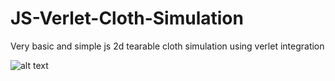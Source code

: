 # JS-Verlet-Cloth-Simulation
Very basic and simple js 2d tearable cloth simulation using verlet integration

![alt text](https://github.com/Nayfun-bar/JS-Verlet-Simulation/blob/main/DamagedCloth.png?raw=true)
